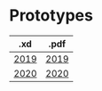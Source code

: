 # Prototypes

| **.xd**                    | **.pdf**                    |
|----------------------------|-----------------------------|
| [2019](prototypes2019.xd)  | [2019](prototypes2019.pdf)  |
| [2020](Prototypes2020F.xd) | [2020](Prototypes2020F.pdf) |
